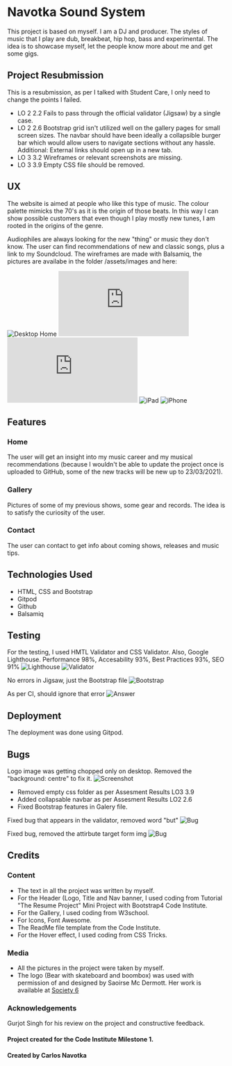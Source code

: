 # Navotka Sound System

This project is based on myself. I am a DJ and producer. The styles of music that I play are dub, breakbeat, hip hop, bass and experimental.
The idea is to showcase myself, let the people know more about me and get some gigs.

## Project Resubmission
This is a resubmission, as per I talked with Student Care, I only need to change the points I failed. 
* LO 2 2.2 Fails to pass through the official validator (Jigsaw) by a single case.
* LO 2 2.6 Bootstrap grid isn't utilized well on the gallery pages for small screen sizes. The navbar should have been ideally a collapsible burger bar which would allow users to navigate sections without any hassle. Additional: External links should open up in a new tab.
* LO 3 3.2 Wireframes or relevant screenshots are missing.
* LO 3 3.9 Empty CSS file should be removed.

## UX
The website is aimed at people who like this type of music. The colour palette mimicks the 70's as it is the origin of those beats. In this way I can show possible customers that even though I play mostly new tunes, I am rooted in the origins of the genre.

Audiophiles are always looking for the new "thing" or music they don't know. The user can find recommendations of new and classic songs, plus a link to my Soundcloud.
The wireframes are made with Balsamiq, the pictures are availabe in the folder /assets/images and here:

![Desktop Home](https://github.com/cnavotka/navotka-soundsystem/blob/master/assets/images/BalsamiqMS1home.png)
![Desktop Gallery](https://github.com/cnavotka/navotka-soundsystem/blob/master/assets/images/BalsamiqMS1.pdf)
![Desktop Contact](https://github.com/cnavotka/navotka-soundsystem/blob/master/assets/images/BalsamiqMS1iii.pdf)
![iPad](htpps://github.com/cnavotka/navotka-soundsystem/blob/master/assets/images/iPadii.png)
![iPhone](https://github.com/cnavotka/navotka-soundsystem/blob/master/assets/images/Mobile%20balsamiq.png)


## Features
### Home
The user will get an insight into my music career and my musical recommendations (because I wouldn't be able to update the project once is uploaded to GitHub, some of the new tracks will be new up to 23/03/2021).

### Gallery

Pictures of some of my previous shows, some gear and records. The idea is to satisfy the curiosity of the user.

### Contact
The user can contact to get info about coming shows, releases and music tips.

## Technologies Used

* HTML, CSS and Bootstrap
* Gitpod
* Github 
* Balsamiq 

## Testing
For the testing, I used HMTL Validator and CSS Validator. Also, Google Lighthouse.
Performance 98%, Accesability 93%, Best Practices 93%, SEO 91%
![Lighthouse](https://github.com/cnavotka/navotka-soundsystem/blob/master/assets/images/lighthouse%20updated%20performance.png)
![Validator](https://github.com/cnavotka/navotka-soundsystem/blob/master/assets/images/validatorhtml.png)

No errors in Jigsaw, just the Bootstrap file
![Bootstrap](https://github.com/cnavotka/navotka-soundsystem/blob/master/assets/images/error%20validator%20only%20bootstrap.png)

As per CI, should ignore that error
![Answer](https://github.com/cnavotka/navotka-soundsystem/blob/master/assets/images/explanation%20bootstrap%20error.png)

## Deployment
The deployment was done using Gitpod.

## Bugs
Logo image was getting chopped only on desktop. Removed the "background: centre" to fix it. 
![Screenshot](https://github.com/cnavotka/navotka-soundsystem/blob/master/assets/images/headlogcut.png)

* Removed empty css folder as per Assesment Results LO3 3.9
* Added collapsable navbar as per Assesment Results LO2 2.6
* Fixed Bootstrap features in Galery file.

Fixed bug that appears in the validator, removed word "but"
![Bug](https://github.com/cnavotka/navotka-soundsystem/blob/master/assets/images/error%20css%20style.png)

Fixed bug, removed the attirbute target form img
![Bug](https://github.com/cnavotka/navotka-soundsystem/blob/master/assets/images/error%20target%20-blank.png)



## Credits
### Content
* The text in all the project was written by myself.
* For the Header (Logo, Title and Nav banner, I used coding from Tutorial "The Resume Project" Mini Project with Bootstrap4 Code Institute.
* For the Gallery, I used coding from W3school.
* For Icons, Font Awesome.
* The ReadMe file template from the Code Institute.
* For the Hover effect, I used coding from CSS Tricks.

### Media
* All the pictures in the project were taken by myself.
* The logo (Bear with skateboard and boombox) was used with permission of and designed by Saoirse Mc Dermott. Her work is available at [Society 6](https://society6.com/saoirsesushi)

### Acknowledgements

Gurjot Singh for his review on the project and constructive feedback.

#### Project created for the Code Institute Milestone 1.
#### Created by Carlos Navotka 






